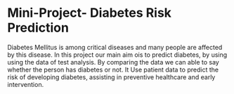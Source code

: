 # Mini-Project- Diabetes Risk Prediction
Diabetes Mellitus is among critical diseases and many people are affected by this disease.
In this project our main aim ois to predict diabetes, by using using the data of test analysis. By comparing the data we can able to say whether the person has diabetes or not. It Use patient data to predict the risk of developing diabetes, assisting in preventive healthcare and early intervention.

 
